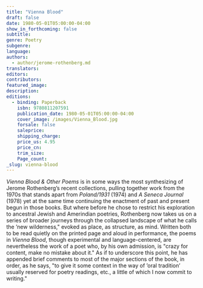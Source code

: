 ```yaml
---
title: "Vienna Blood"
draft: false
date: 1980-05-01T05:00:00-04:00
show_in_forthcoming: false
subtitle:
genre: Poetry
subgenre:
language:
authors:
  - author/jerome-rothenberg.md
translators:
editors:
contributors:
featured_image:
description:
editions:
  - binding: Paperback
    isbn: 9780811207591
    publication_date: 1980-05-01T05:00:00-04:00
    cover_image: /images/Vienna_Blood.jpg
    forsale: false
    saleprice:
    shipping_charge:
    price_us: 4.95
    price_cn:
    trim_size:
    Page_count:
_slug: vienna-blood
---
```


_Vienna Blood & Other Poems_ is in some ways the most synthesizing of Jerome Rothenberg’s recent collections, pulling together work from the 1970s that stands apart from _Poland/1931_ (1974) and _A Seneca Journal_ (1978) yet at the same time continuing the enactment of past and present begun in those books. But where before he chose to restrict his exploration to ancestral Jewish and Amerindian poetries, Rothenberg now takes us on a series of broader journeys through the collapsed landscape of what he calls the ’new wilderness," evoked as place, as structure, as mind. Written both to be read quietly on the printed page and aloud in performance, the poems in _Vienna Blood_, though experimental and language-centered, are nevertheless the work of a poet who, by his own admission, is "crazy for content, make no mistake about it." As if to underscore this point, he has appended brief comments to most of the major sections of the book, in order, as he says, "to give it some context in the way of ’oral tradition’ usually reserved for poetry readings, etc., a little of which I now commit to writing."

